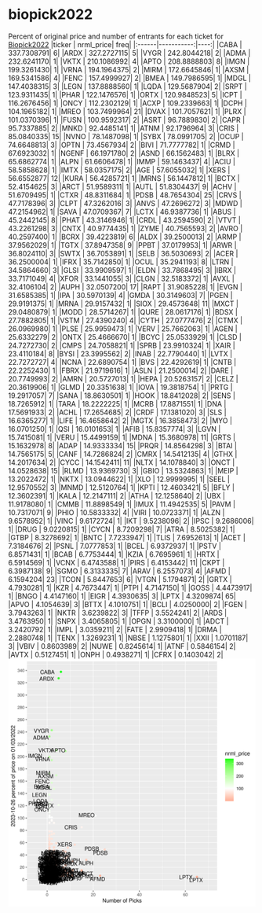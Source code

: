 # biopick2022
Percent of original price and number of entrants for each ticket for [Biopick2022](https://twitter.com/hashtag/Biopick2022)
|ticker |  nrml_price| freq|
|:------|-----------:|----:|
|CABA   | 337.7308791|    6|
|ARDX   | 327.2727115|    5|
|VYGR   | 242.8044218|    2|
|ADMA   | 232.6241170|    1|
|VKTX   | 210.1086992|    4|
|APTO   | 208.8888803|    8|
|IMGN   | 199.3261430|    1|
|VRNA   | 194.1964375|    2|
|MIRM   | 172.6645846|    1|
|AXSM   | 169.5341586|    4|
|FENC   | 157.4999927|    2|
|BMEA   | 149.7986595|    1|
|MDGL   | 147.4038315|    3|
|LEGN   | 137.8888560|    1|
|LQDA   | 129.5687904|    2|
|SRPT   | 123.9311435|    1|
|PHAR   | 122.1476576|    1|
|ORTX   | 120.9848523|    5|
|ICPT   | 116.2676456|    1|
|ONCY   | 112.2302129|    1|
|ACXP   | 109.2339663|    1|
|DCPH   | 104.1965182|    1|
|MREO   | 103.7499964|   21|
|DVAX   | 101.7057621|    1|
|PLRX   | 101.0370396|    1|
|FUSN   | 100.9592317|    2|
|ASRT   |  96.7889830|    2|
|CAPR   |  95.7337885|    2|
|MNKD   |  92.4485141|    1|
|ATNM   |  92.1796964|    3|
|CRIS   |  85.0840335|   15|
|NVNO   |  78.1487098|    1|
|SYBX   |  78.0991705|    2|
|OCUP   |  74.6648813|    3|
|OPTN   |  73.4567934|    2|
|BIVI   |  71.7777782|    1|
|CRMD   |  67.6923032|    1|
|NGENF  |  66.1971780|    2|
|ASND   |  66.1562483|    1|
|BLRX   |  65.6862774|    1|
|ALPN   |  61.6606478|    1|
|IMMP   |  59.1463437|    4|
|ACIU   |  58.5858628|    1|
|IMTX   |  58.0357175|    2|
|AGE    |  57.6055032|    1|
|XERS   |  56.6552877|   12|
|KURA   |  56.4285721|    1|
|MRNS   |  56.1447812|    1|
|BCTX   |  52.4154625|    3|
|ARCT   |  51.9589311|    1|
|AUTL   |  51.8304437|    9|
|ACHV   |  51.6709495|    1|
|CTXR   |  48.8311684|    1|
|PDSB   |  48.7654304|   25|
|CRVS   |  47.7178396|    3|
|CLPT   |  47.3262016|    3|
|ANVS   |  47.2696272|    3|
|MDWD   |  47.2154962|    1|
|SAVA   |  47.0709367|    7|
|LCTX   |  46.9387736|    1|
|ABUS   |  45.2442145|    8|
|PHAT   |  43.3146946|    1|
|CRDL   |  43.2594590|    2|
|VTVT   |  43.2261298|    3|
|CNTX   |  40.9774435|    1|
|ZYME   |  40.7565593|    2|
|AVRO   |  40.2597400|    1|
|BCRX   |  39.4223819|    6|
|ALDX   |  39.2500013|    2|
|ARMP   |  37.9562029|    1|
|TGTX   |  37.8947358|    9|
|PPBT   |  37.0179953|    1|
|ARWR   |  36.8024110|    3|
|SWTX   |  36.7053891|    1|
|SELB   |  36.5030693|    2|
|ACER   |  36.2500004|    1|
|IFRX   |  35.7142850|    1|
|OCUL   |  35.2941193|    8|
|LTRN   |  34.5864660|    3|
|GLSI   |  33.9909597|    1|
|ELDN   |  33.7868495|    3|
|IBRX   |  33.7171049|    4|
|XFOR   |  33.1441055|    3|
|CLGN   |  32.5183372|    1|
|AVXL   |  32.4106104|    2|
|AUPH   |  32.0507200|   17|
|RAPT   |  31.9085228|    1|
|EVGN   |  31.6585385|    1|
|IPA    |  30.5970139|    4|
|GMDA   |  30.3149603|    7|
|PGEN   |  29.9191375|    1|
|MRNA   |  29.9157432|    1|
|SIOX   |  29.4573648|   11|
|MXCT   |  29.0480879|    1|
|MODD   |  28.5714267|    1|
|QURE   |  28.0617176|    1|
|BDSX   |  27.7882805|    1|
|VSTM   |  27.4390240|    4|
|CYTH   |  27.0777476|    2|
|CTMX   |  26.0969980|    1|
|PLSE   |  25.9959473|    1|
|VERV   |  25.7662063|    1|
|AGEN   |  25.6332279|    2|
|ONTX   |  25.4666670|    1|
|BCYC   |  25.0533929|    1|
|CLSD   |  24.7272730|    2|
|CMPS   |  24.7058821|    1|
|SPRB   |  23.9910324|    1|
|XAIR   |  23.4110184|    8|
|BYSI   |  23.3995562|    2|
|INAB   |  22.7790440|    1|
|LVTX   |  22.7272727|    4|
|NCNA   |  22.6890754|    1|
|BVS    |  22.4292619|    1|
|CNTB   |  22.2252430|    1|
|FBRX   |  21.9719616|    1|
|ASLN   |  21.2500014|    2|
|DARE   |  20.7749993|    2|
|AMRN   |  20.5727013|    1|
|HEPA   |  20.5263157|    2|
|CELZ   |  20.3619906|    1|
|GLMD   |  20.3351638|    1|
|IOVA   |  19.3818754|    1|
|PRTG   |  19.2917057|    7|
|SANA   |  18.8630501|    1|
|HOOK   |  18.8412028|    2|
|SENS   |  18.7265912|    1|
|TARA   |  18.2222225|    1|
|MCRB   |  17.8871551|    1|
|DNA    |  17.5691933|    2|
|ACHL   |  17.2654685|    2|
|CRDF   |  17.1381020|    3|
|SLS    |  16.6365277|    1|
|LIFE   |  16.4658642|    2|
|MGTX   |  16.3858473|    2|
|MYO    |  16.0701250|    1|
|QSI    |  16.0101653|    1|
|AFIB   |  15.8357774|    3|
|LGVN   |  15.7415081|    1|
|VERU   |  15.4499159|    1|
|MDNA   |  15.3680978|   11|
|GRTS   |  15.1632978|    8|
|ADAP   |  14.9333334|   15|
|PRQR   |  14.8564298|    3|
|BTAI   |  14.7565175|    5|
|CANF   |  14.7286824|    2|
|CMRX   |  14.5412135|    4|
|GTHX   |  14.2017634|    2|
|CYCC   |  14.1542411|   11|
|NLTX   |  14.1078840|    3|
|ONCT   |  14.0528638|   15|
|RLMD   |  13.9369730|    3|
|GBIO   |  13.5324863|    1|
|MEIP   |  13.2022472|    1|
|NKTX   |  13.0944622|    1|
|XLO    |  12.9999995|    1|
|SEEL   |  12.9570552|    3|
|MNMD   |  12.5120764|    1|
|KPTI   |  12.4603421|    5|
|BFLY   |  12.3602391|    1|
|KALA   |  12.2147111|    2|
|ATHA   |  12.1258640|    2|
|UBX    |  11.9178080|    1|
|CMMB   |  11.8898549|    1|
|IMUX   |  11.4942535|    5|
|PAVM   |  10.7317071|    9|
|PHIO   |  10.5833332|    4|
|VIRI   |  10.0723371|    1|
|ALZN   |   9.6578952|    1|
|VINC   |   9.6172724|    1|
|IKT    |   9.5238096|    2|
|IPSC   |   9.2686006|    1|
|DRUG   |   9.0220815|    1|
|CYCN   |   8.7209298|    7|
|ATRA   |   8.5025382|    1|
|GTBP   |   8.3278692|    1|
|BNTC   |   7.7233947|    1|
|TLIS   |   7.6952613|    1|
|ACET   |   7.3184676|    2|
|PSNL   |   7.0777853|    1|
|BCEL   |   6.9372937|    1|
|PSTV   |   6.8571431|    1|
|BCAB   |   6.7753444|    1|
|KZIA   |   6.7695961|    1|
|HRTX   |   6.5914569|    1|
|VCNX   |   6.4743588|    1|
|PIRS   |   6.4153442|   11|
|CKPT   |   6.3987138|    9|
|SGMO   |   6.3133335|    7|
|ARAV   |   6.2557073|    4|
|AFMD   |   6.1594204|   23|
|TCON   |   5.8447653|    6|
|VTGN   |   5.1794871|    2|
|GRTX   |   4.7930281|    1|
|KZR    |   4.7673447|    1|
|PTPI   |   4.7147150|    1|
|GOSS   |   4.4473917|    1|
|BNGO   |   4.4147160|    1|
|EIGR   |   4.3930635|    3|
|LPTX   |   4.3209874|   65|
|APVO   |   4.1054639|    3|
|BTTX   |   4.1010751|    1|
|BCLI   |   4.0250000|    2|
|FGEN   |   3.7943263|    1|
|NKTR   |   3.6239822|    3|
|TFFP   |   3.5524241|    2|
|ARDS   |   3.4763950|    1|
|SNPX   |   3.4065805|    1|
|OPGN   |   3.3100000|    1|
|ADCT   |   3.2420792|    1|
|IMPL   |   3.0359211|    2|
|FATE   |   2.9909418|    1|
|DRMA   |   2.2880748|    1|
|TENX   |   1.3269231|    1|
|NBSE   |   1.1275801|    1|
|XXII   |   1.0701187|    3|
|VBIV   |   0.8603989|    2|
|NUWE   |   0.8245614|    1|
|ATNF   |   0.5846154|    2|
|AVTX   |   0.5127451|    1|
|ONPH   |   0.4938271|    1|
|CFRX   |   0.1403042|    2|
![retvspicks](biopicks.png?raw=true)
